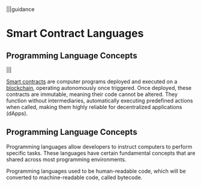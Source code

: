 |||guidance
# Smart Contract Languages

## Programming Language Concepts
|||


[Smart contracts](https://chain.link/education/smart-contracts) are computer programs deployed and executed on a [blockchain](https://chain.link/education-hub/blockchain), operating autonomously once triggered. Once deployed, these contracts are immutable, meaning their code cannot be altered. They function without intermediaries, automatically executing predefined actions when called, making them highly reliable for decentralized applications (dApps).


## Programming Language Concepts

Programming languages allow developers to instruct computers to perform specific tasks. These languages have certain fundamental concepts that are shared across most programming environments.

Programming languages used to be human-readable code, which will be converted to machine-readable code, called bytecode.